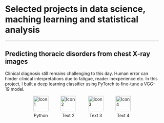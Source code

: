 # Selected projects in data science, maching learning and statistical analysis
---

## Predicting thoracic disorders from chest X-ray images
Clinical diagnosis still remains challenging to this day. Human error can hinder clinical interpretations due to fatigue, reader inexperience etc. In this project, I built a deep learning classifier using PyTorch to fine-tune a VGG-19 model.

<style>
.icon-row {
  display: flex;
  align-items: center;
  justify-content: center;
}

.icon {
  display: flex;
  flex-direction: column;
  align-items: center;
  margin: 0 20px;
}

.icon img {
  width: 50px; /* Adjust the size as needed */
  height: 50px;
}

.icon span {
  margin-top: 5px;
  text-align: center;
}
</style>

<div class="icon-row">
  <div class="icon">
    <img src="python.png" alt="Icon 1">
    <span>Python</span>
  </div>
  <div class="icon">
    <img src="icon2.png" alt="Icon 2">
    <span>Text 2</span>
  </div>
  <div class="icon">
    <img src="icon3.png" alt="Icon 3">
    <span>Text 3</span>
  </div>
  <div class="icon">
    <img src="icon4.png" alt="Icon 4">
    <span>Text 4</span>
  </div>
</div>



